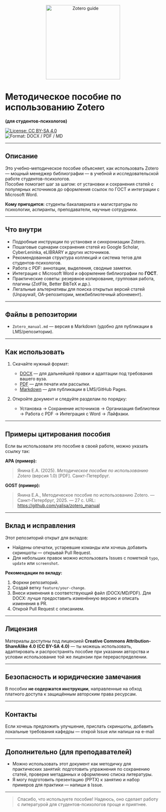 <!-- README.md -->

<p align="center">
  <img alt="Zotero guide" src="https://raw.githubusercontent.com/your-username/your-repo/main/assets/zotero-book-cover.png" width="240" />
</p>

# Методическое пособие по использованию Zotero  
**(для студентов-психологов)**

[![License: CC BY-SA 4.0](https://img.shields.io/badge/License-CC%20BY--SA%204.0-lightgrey.svg)](https://creativecommons.org/licenses/by-sa/4.0/)  
![Format: DOCX / PDF / MD](https://img.shields.io/badge/Formats-DOCX%20%7C%20PDF%20%7C%20MD-blue)

---

## Описание
Это учебно-методическое пособие объясняет, как использовать Zotero — мощный менеджер библиографии — в учебной и исследовательской работе студентов-психологов.  
Пособие помогает шаг за шагом: от установки и сохранения статей с популярных источников до оформления ссылок по ГОСТ и интеграции с Microsoft Word.

**Кому пригодится:** студенты бакалавриата и магистратуры по психологии, аспиранты, преподаватели, научные сотрудники.

---

## Что внутри
- Подробные инструкции по установке и синхронизации Zotero.  
- Пошаговые сценарии сохранения статей из Google Scholar, CyberLeninka, eLIBRARY и других источников.  
- Рекомендованная структура коллекций и система тегов для студентов-психологов.  
- Работа с PDF: аннотации, выделения, сводные заметки.  
- Интеграция с Microsoft Word и оформление библиографии по **ГОСТ**.  
- Практические советы: резервное копирование, групповая работа, плагины (ZotFile, Better BibTeX и др.).  
- Легальные альтернативы для поиска открытых версий статей (Unpaywall, OA-репозитории, межбиблиотечный абонемент).

---

## Файлы в репозитории

<!--
- `Методическое_пособие_Zotero_финальная.docx` — редактируемая версия в формате Microsoft Word.  
- `Методическое_пособие_Zotero_финальная.pdf` — готовая к печати версия в PDF (оглавление, нумерация страниц).  
-->
- `Zotero_manual.md` — версия в Markdown (удобно для публикации в LMS/репозитории).  
<!--
- `/assets/` — папка с иллюстрациями/скриншотами
-->
---

## Как использовать
1. Скачайте нужный формат:
   - [DOCX](/Методическое_пособие_Zotero_финальная.docx) — для дальнейшей правки и адаптации под требования вашего вуза.  
   - [PDF](/Методическое_пособие_Zotero_финальная.pdf) — для печати или рассылки.  
   - [Markdown](/Zotero_manual.md) — для публикации в LMS/GitHub Pages.

2. Откройте документ и следуйте разделам по порядку:
   - Установка → Сохранение источников → Организация библиотеки → Работа с PDF → Интеграция с Word → Лайфхаки.

---

## Примеры цитирования пособия
Если вы использовали это пособие в своей работе, можно указать ссылку так:

**APA (пример):**
> Янина Е.А. (2025). *Методическое пособие по использованию Zotero* (версия 1.0) [PDF]. Санкт-Петербруг. 

**GOST (пример):**
> Янина Е.А., Методическое пособие по использованию Zotero. — Санкт-Петербруг, 2025. — 27 с. URL: https://github.com/yalisa/zotero_manual

---

## Вклад и исправления
Этот репозиторий открыт для вкладов:  
- Найдены опечатки, устаревшие команды или хочешь добавить скриншоты — открывай Pull Request.  
- Для небольших правок можно использовать Issues с пометкой `typo`, `update` или `screenshot`.

**Рекомендации по вкладу:**
1. Форкни репозиторий.  
2. Создай ветку `feature/your-change`.  
3. Внеси изменения в соответствующий файл (DOCX/MD/PDF). Для DOCX: лучше предоставить изменённую версию и описать изменения в PR.  
4. Открой Pull Request с описанием.

---

## Лицензия
Материалы доступны под лицензией **Creative Commons Attribution-ShareAlike 4.0 (CC BY-SA 4.0)** — ты можешь использовать, адаптировать и распространять пособие при указании авторства и условии использование той же лицензии при перераспределении.

---

## Безопасность и юридические замечания
В пособии **не содержатся инструкции**, направленные на обход платного доступа к защищённым авторским права ресурсам. 

---

## Контакты
Если хочешь предложить улучшение, прислать скриншоты, добавить локальные требования кафедры — открой Issue или напиши на e-mail

---

## Дополнительно (для преподавателей)
- Можно использовать этот документ как методичку для практических занятий: подготовить упражнения по сохранению статей, проверке метаданных и оформлению списка литературы.  
- Я могу подготовить презентацию (PPTX) к занятию и набор примеров для практики — напиши в Issue.

---

> Спасибо, что используете пособие! Надеюсь, оно сделает работу с литературой для студентов-психологов проще и приятнее.
